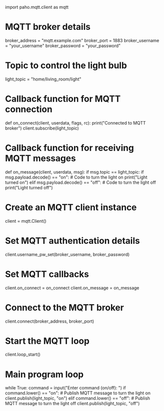 import paho.mqtt.client as mqtt

# MQTT broker details
broker_address = "mqtt.example.com"
broker_port = 1883
broker_username = "your_username"
broker_password = "your_password"

# Topic to control the light bulb
light_topic = "home/living_room/light"

# Callback function for MQTT connection
def on_connect(client, userdata, flags, rc):
    print("Connected to MQTT broker")
    client.subscribe(light_topic)

# Callback function for receiving MQTT messages
def on_message(client, userdata, msg):
    if msg.topic == light_topic:
        if msg.payload.decode() == "on":
            # Code to turn the light on
            print("Light turned on")
        elif msg.payload.decode() == "off":
            # Code to turn the light off
            print("Light turned off")

# Create an MQTT client instance
client = mqtt.Client()

# Set MQTT authentication details
client.username_pw_set(broker_username, broker_password)

# Set MQTT callbacks
client.on_connect = on_connect
client.on_message = on_message

# Connect to the MQTT broker
client.connect(broker_address, broker_port)

# Start the MQTT loop
client.loop_start()

# Main program loop
while True:
    command = input("Enter command (on/off): ")
    if command.lower() == "on":
        # Publish MQTT message to turn the light on
        client.publish(light_topic, "on")
    elif command.lower() == "off":
        # Publish MQTT message to turn the light off
        client.publish(light_topic, "off")

